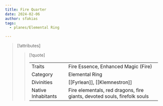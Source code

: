 ```yaml
---
title: Fire Quarter
date: 2024-02-06
author: sfakias
tags:
  - planes/Elemental Ring

---
```

> [!attributes]
> 
> > [!quote]
> >
> > | | |
> > | --- | --- |
> > | Traits | Fire Essence, Enhanced Magic (Fire) |
> > | Category | Elemental Ring |
> > | Divinities | [[Fyrlean]], [[Klemnestron]] |
> > | Native Inhabitants | Fire elementals, red dragons, fire giants, devoted souls, firefolk souls |
